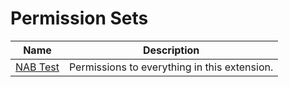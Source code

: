 # Permission Sets

| Name | Description |
| ----- | ------ |
| [NAB Test](permissionset-nab-test/index.md) | Permissions to everything in this extension. |
